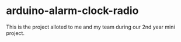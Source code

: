 # arduino-alarm-clock-radio
This is the project alloted to me and my team during our 2nd year mini project.
